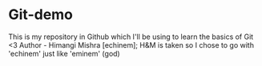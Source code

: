 # Git-demo
This is my repository in Github which I'll be using to learn the basics of Git &lt;3
Author - Himangi Mishra [echinem]; H&M is taken so I chose to go with 'echinem' just like 'eminem' (god)
